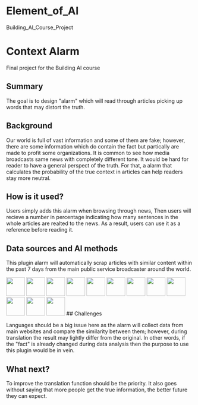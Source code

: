 # Element_of_AI
Building_AI_Course_Project

# Context Alarm

Final project for the Building AI course

## Summary

The goal is to design "alarm" which will read through articles picking up words that may distort the truth.  


## Background

Our world is full of vast information and some of them are fake; however, there are some information which do contain the fact but partically are made to profit some organizations. It is common to see how media broadcasts same news with completely different tone. It would be hard for reader to have a general perspect of the truth. For that, a alarm that calculates the probability of the true context in articles can help readers stay more neutral. 


## How is it used?

Users simply adds this alarm when browsing through news, Then users will recieve a number in percentage indicating how many sentences in the whole articles are realted to the news. As a result, users can use it as a reference before reading it.


## Data sources and AI methods
This plugin alarm will automatically scrap articles with similar content within the past 7 days from the main public service broadcaster around the world. 

<img src="https://user-images.githubusercontent.com/74449345/103146299-96715200-478a-11eb-968e-6160ab10d58d.jpg" width="50">
<img src="https://user-images.githubusercontent.com/74449345/103146301-97a27f00-478a-11eb-8e6f-09f1fdf2b82f.png" width="50">
<img src="https://user-images.githubusercontent.com/74449345/103146302-983b1580-478a-11eb-9fc2-6f98e7fe083a.png" width="50">
<img src="https://user-images.githubusercontent.com/74449345/103146303-983b1580-478a-11eb-8ffa-7e1fe9e08a78.jpg" width="50">
<img src="https://user-images.githubusercontent.com/74449345/103146304-98d3ac00-478a-11eb-90d5-c0452f368cbc.png" width="50">
<img src="https://user-images.githubusercontent.com/74449345/103146305-98d3ac00-478a-11eb-8277-4f9e39f72353.png" width="50">
<img src="https://user-images.githubusercontent.com/74449345/103146306-996c4280-478a-11eb-9a29-c60e8d3d8c6c.jpg" width="50">
<img src="https://user-images.githubusercontent.com/74449345/103146307-9a04d900-478a-11eb-8e77-05de64bd2130.jpg" width="50">
<img src="https://user-images.githubusercontent.com/74449345/103146308-9a04d900-478a-11eb-8d96-fcf03f9f4779.png" width="50">
<img src="https://user-images.githubusercontent.com/74449345/103146309-9a9d6f80-478a-11eb-8475-76422a49c11c.png" width="50">
<img src="https://user-images.githubusercontent.com/74449345/103146311-9b360600-478a-11eb-8418-98602693de75.png" width="50">
<img src="https://user-images.githubusercontent.com/74449345/103146312-9b360600-478a-11eb-9dfa-f204820dbbf1.png" width="50">
## Challenges

Languages should be a big issue here as the alarm will collect data from main websites and compare the similarity between them; however, during translation the result may lightly differ from the original. In other words, if the "fact" is already changed during data analysis then the purpose to use this plugin would be in vein. 

## What next?

To improve the translation function should be the priority.  It also goes without saying that more people get the true information, the better future they can expect.



